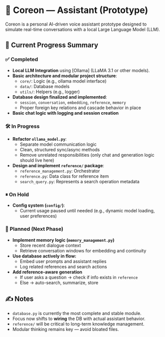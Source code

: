 # 🧠 Coreon —  Assistant (Prototype)

Coreon is a personal AI-driven voice assistant prototype designed to simulate real-time conversations with a local Large Language Model (LLM).

## 🎯 Current Progress Summary

### ✅ Completed

* **Local LLM Integration** using [Ollama] (LLaMA 3.1 or other models).
* **Basic architecture and modular project structure**:
  * `core/`: Logic (e.g., ollama model interface)
  * `data/`: Database models
  * `utils/`: Helpers (e.g., logger)
* **Database design finalized and implemented**:
  * `session`, `conversation`, `embedding`, `reference`, `memory`
  * Proper foreign key relations and cascade behavior in place
* **Basic chat logic with logging and session creation**

### 🛠 In Progress

* **Refactor `ollama_model.py`**:
  * Separate model communication logic
  * Clean, structured sync/async methods
  * Remove unrelated responsibilities (only chat and generation logic should live here)
* **Design and implement `reference/` package**:
  * `reference_management.py`: Orchestrator
  * `reference.py`: Data class for reference item
  * `search_query.py`: Represents a search operation metadata

### ⏸ On Hold

* **Config system (`config/`)**:
  * Current usage paused until needed (e.g., dynamic model loading, user preferences)

### 🚧 Planned (Next Phase)

* **Implement memory logic (`memory_management.py`)**
  * Store recent dialogue context
  * Retrieve conversation windows for embedding and continuity
* **Use database actively in flow:**
  * Embed user prompts and assistant replies
  * Log related references and search actions
* **Add reference-aware generation**
  * If user asks a question → check if info exists in `reference`
  * Else → auto-search, summarize, store

## ✍ Notes

* `database.py` is currently the most complete and stable module.
* Focus now shifts to **wiring** the DB with actual assistant behavior.
* `reference/` will be critical to long-term knowledge management.
* Modular thinking remains key — avoid bloated files.
